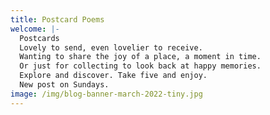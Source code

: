 ```yaml
---
title: Postcard Poems
welcome: |-
  Postcards
  Lovely to send, even lovelier to receive.
  Wanting to share the joy of a place, a moment in time.
  Or just for collecting to look back at happy memories.
  Explore and discover. Take five and enjoy.
  New post on Sundays. 
image: /img/blog-banner-march-2022-tiny.jpg
---
```

